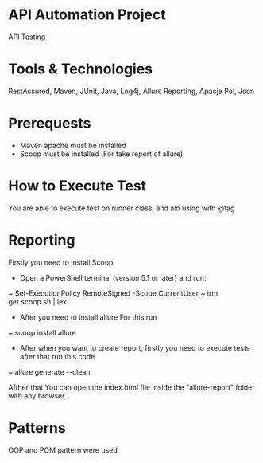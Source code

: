 # API Automation Project

API Testing

# Tools & Technologies

RestAssured, Maven, JUnit, Java, Log4j, Allure Reporting, Apacje Poi, Json

# Prerequests

* Maven apache must be installed
* Scoop must be installed (For take report of allure)

# How to Execute Test

You are able to execute test on runner class, and alo using with @tag

# Reporting

Firstly you need to install Scoop,
* Open a PowerShell terminal (version 5.1 or later) and run:

~ Set-ExecutionPolicy RemoteSigned -Scope CurrentUser
~ irm get.scoop.sh | iex

* After you need to install allure
For this run

~ scoop install allure

* After when you want to create report, firstly you need to execute tests
after that run this code

~ allure generate --clean

Afther that You can open the index.html file inside the "allure-report" folder with any browser.


# Patterns

OOP and POM pattern were used